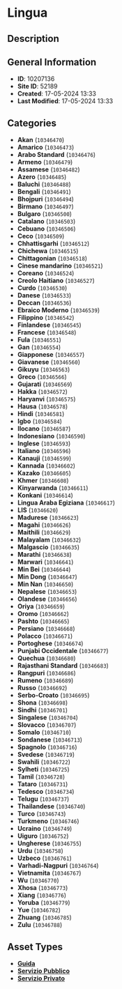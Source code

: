 # Lingua

## Description

## General Information
- **ID**: 10207136
- **Site ID**: 52189
- **Created**: 17-05-2024 13:33
- **Last Modified**: 17-05-2024 13:33

## Categories
- **Akan** (`10346470`)
- **Amarico** (`10346473`)
- **Arabo Standard** (`10346476`)
- **Armeno** (`10346479`)
- **Assamese** (`10346482`)
- **Azero** (`10346485`)
- **Baluchi** (`10346488`)
- **Bengali** (`10346491`)
- **Bhojpuri** (`10346494`)
- **Birmano** (`10346497`)
- **Bulgaro** (`10346500`)
- **Catalano** (`10346503`)
- **Cebuano** (`10346506`)
- **Ceco** (`10346509`)
- **Chhattisgarhi** (`10346512`)
- **Chichewa** (`10346515`)
- **Chittagonian** (`10346518`)
- **Cinese mandarino** (`10346521`)
- **Coreano** (`10346524`)
- **Creolo Haitiano** (`10346527`)
- **Curdo** (`10346530`)
- **Danese** (`10346533`)
- **Deccan** (`10346536`)
- **Ebraico Moderno** (`10346539`)
- **Filippino** (`10346542`)
- **Finlandese** (`10346545`)
- **Francese** (`10346548`)
- **Fula** (`10346551`)
- **Gan** (`10346554`)
- **Giapponese** (`10346557`)
- **Giavanese** (`10346560`)
- **Gikuyu** (`10346563`)
- **Greco** (`10346566`)
- **Gujarati** (`10346569`)
- **Hakka** (`10346572`)
- **Haryanvi** (`10346575`)
- **Hausa** (`10346578`)
- **Hindi** (`10346581`)
- **Igbo** (`10346584`)
- **Ilocano** (`10346587`)
- **Indonesiano** (`10346590`)
- **Inglese** (`10346593`)
- **Italiano** (`10346596`)
- **Kanauji** (`10346599`)
- **Kannada** (`10346602`)
- **Kazako** (`10346605`)
- **Khmer** (`10346608`)
- **Kinyarwanda** (`10346611`)
- **Konkani** (`10346614`)
- **Lingua Araba Egiziana** (`10346617`)
- **LIS** (`10346620`)
- **Madurese** (`10346623`)
- **Magahi** (`10346626`)
- **Maithili** (`10346629`)
- **Malayalam** (`10346632`)
- **Malgascio** (`10346635`)
- **Marathi** (`10346638`)
- **Marwari** (`10346641`)
- **Min Bei** (`10346644`)
- **Min Dong** (`10346647`)
- **Min Nan** (`10346650`)
- **Nepalese** (`10346653`)
- **Olandese** (`10346656`)
- **Oriya** (`10346659`)
- **Oromo** (`10346662`)
- **Pashto** (`10346665`)
- **Persiano** (`10346668`)
- **Polacco** (`10346671`)
- **Portoghese** (`10346674`)
- **Punjabi Occidentale** (`10346677`)
- **Quechua** (`10346680`)
- **Rajasthani Standard** (`10346683`)
- **Rangpuri** (`10346686`)
- **Rumeno** (`10346689`)
- **Russo** (`10346692`)
- **Serbo-Croato** (`10346695`)
- **Shona** (`10346698`)
- **Sindhi** (`10346701`)
- **Singalese** (`10346704`)
- **Slovacco** (`10346707`)
- **Somalo** (`10346710`)
- **Sondanese** (`10346713`)
- **Spagnolo** (`10346716`)
- **Svedese** (`10346719`)
- **Swahili** (`10346722`)
- **Sylheti** (`10346725`)
- **Tamil** (`10346728`)
- **Tataro** (`10346731`)
- **Tedesco** (`10346734`)
- **Telugu** (`10346737`)
- **Thailandese** (`10346740`)
- **Turco** (`10346743`)
- **Turkmeno** (`10346746`)
- **Ucraino** (`10346749`)
- **Uiguro** (`10346752`)
- **Ungherese** (`10346755`)
- **Urdu** (`10346758`)
- **Uzbeco** (`10346761`)
- **Varhadi-Nagpuri** (`10346764`)
- **Vietnamita** (`10346767`)
- **Wu** (`10346770`)
- **Xhosa** (`10346773`)
- **Xiang** (`10346776`)
- **Yoruba** (`10346779`)
- **Yue** (`10346782`)
- **Zhuang** (`10346785`)
- **Zulu** (`10346788`)
## Asset Types
- **[Guida](../contentStructure/guida/README.md)** 
- **[Servizio Pubblico](../contentStructure/servizio-pubblico/README.md)** 
- **[Servizio Privato](../contentStructure/servizio-privato/README.md)** 
